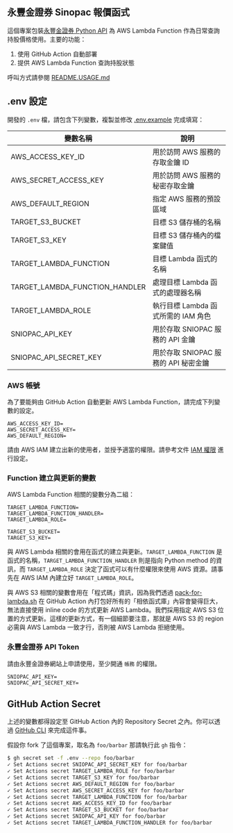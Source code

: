 ## 永豐金證券 Sinopac 報價函式

這個專案包裝[永豐金證券 Python API](https://sinotrade.github.io/) 為 AWS Lambda Function 作為日常查詢持股價格使用。主要的功能：

1. 使用 GitHub Action 自動部署
2. 提供 AWS Lambda Function 查詢持股狀態

呼叫方式請參閱 [README.USAGE.md](README.USAGE.md)

## .env 設定

開發的 `.env` 檔，請包含下列變數，複製並修改 [.env.example](.env.example) 完成填寫：

| 變數名稱                           | 說明                        |
|--------------------------------|---------------------------|
| AWS_ACCESS_KEY_ID              | 用於訪問 AWS 服務的存取金鑰 ID       |
| AWS_SECRET_ACCESS_KEY          | 用於訪問 AWS 服務的秘密存取金鑰        |
| AWS_DEFAULT_REGION             | 指定 AWS 服務的預設區域            |
| TARGET_S3_BUCKET               | 目標 S3 儲存桶的名稱              |
| TARGET_S3_KEY                  | 目標 S3 儲存桶內的檔案鍵值           |
| TARGET_LAMBDA_FUNCTION         | 目標 Lambda 函式的名稱           |
| TARGET_LAMBDA_FUNCTION_HANDLER | 處理目標 Lambda 函式的處理器名稱      |
| TARGET_LAMBDA_ROLE             | 執行目標 Lambda 函式所需的 IAM 角色  |
| SNIOPAC_API_KEY                | 用於存取 SNIOPAC 服務的 API 金鑰   |
| SNIOPAC_API_SECRET_KEY         | 用於存取 SNIOPAC 服務的 API 秘密金鑰 |

### AWS 帳號

為了要能夠由 GitHub Action 自動更新 AWS Lambda Function，請完成下列變數的設定。

```
AWS_ACCESS_KEY_ID=
AWS_SECRET_ACCESS_KEY=
AWS_DEFAULT_REGION=
```

請由 AWS IAM 建立出新的使用者，並授予適當的權限。請參考文件 [IAM 權限](README.IAM.md) 進行設定。

### Function 建立與更新的變數

AWS Lambda Function 相關的變數分為二組：

```
TARGET_LAMBDA_FUNCTION=
TARGET_LAMBDA_FUNCTION_HANDLER=
TARGET_LAMBDA_ROLE=
```

```
TARGET_S3_BUCKET=
TARGET_S3_KEY=
```

與 AWS Lambda 相關的會用在函式的建立與更新。`TARGET_LAMBDA_FUNCTION` 是函式的名稱，`TARGET_LAMBDA_FUNCTION_HANDLER` 則是指向
Python method 的資訊，而 `TARGET_LAMBDA_ROLE` 決定了函式可以有什麼權限來使用 AWS 資源。請事先在 AWS IAM
內建立好 `TARGET_LAMBDA_ROLE`。

與 AWS S3 相關的變數會用在「程式碼」資訊，因為我們透過 [pack-for-lambda.sh](pack-for-lambda.sh) 在 GitHub Action
內打包好所有的「相依函式庫」內容會變得巨大，無法直接使用 inline code 的方式更新 AWS Lambda。我們採用指定 AWS S3
位置的方式更新。這樣的更新方式，有一個細節要注意，那就是 AWS S3 的 region 必需與 AWS Lambda 一致才行，否則被 AWS Lambda
拒絕使用。

### 永豐金證券 API Token

請由永豐金證券網站上申請使用，至少開通 `帳務` 的權限。

```
SNIOPAC_API_KEY=
SNIOPAC_API_SECRET_KEY=
```

## GitHub Action Secret

上述的變數都得設定至 GitHub Action 內的 Repository Secret 之內。你可以透過 [GitHub CLI](https://cli.github.com/) 來完成這件事。

假設你 fork 了這個專案，取名為 `foo/barbar` 那請執行此 `gh` 指令：

```bash
$ gh secret set -f .env --repo foo/barbar
✓ Set Actions secret SNIOPAC_API_SECRET_KEY for foo/barbar
✓ Set Actions secret TARGET_LAMBDA_ROLE for foo/barbar
✓ Set Actions secret TARGET_S3_KEY for foo/barbar
✓ Set Actions secret AWS_DEFAULT_REGION for foo/barbar
✓ Set Actions secret AWS_SECRET_ACCESS_KEY for foo/barbar
✓ Set Actions secret TARGET_LAMBDA_FUNCTION for foo/barbar
✓ Set Actions secret AWS_ACCESS_KEY_ID for foo/barbar
✓ Set Actions secret TARGET_S3_BUCKET for foo/barbar
✓ Set Actions secret SNIOPAC_API_KEY for foo/barbar
✓ Set Actions secret TARGET_LAMBDA_FUNCTION_HANDLER for foo/barbar
```

